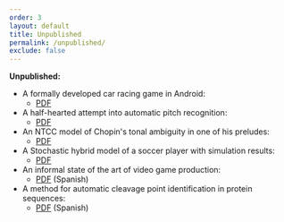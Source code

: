 ```yaml
---
order: 3
layout: default
title: Unpublished
permalink: /unpublished/
exclude: false
---
```


**Unpublished:**

- A formally developed car racing game in Android:
  + [PDF][formal-game]
- A half-hearted attempt into automatic pitch recognition:
  + [PDF][pitch-recog]
- An NTCC model of Chopin's tonal ambiguity in one of his preludes:
  + [PDF][chopin-ton]
- A Stochastic hybrid model of a soccer player with simulation results:
  + [PDF][soccer-hybrid]
- An informal state of the art of video game production:
  + [PDF][game-prod] (Spanish)
- A method for automatic cleavage point identification in protein sequences:
  + [PDF][cleav-pred] (Spanish)

[formal-game]:    ../assets/pdf/formal_game.pdf
[pitch-recog]:    ../assets/pdf/pitch_recog.pdf
[chopin-ton]:     ../assets/pdf/chopin_tonality.pdf
[soccer-hybrid]:  ../assets/pdf/soccer_hybrid.pdf
[game-prod]:      ../assets/pdf/game_production.pdf
[cleav-pred]:     ../assets/pdf/clivaje_prediction.pdf
